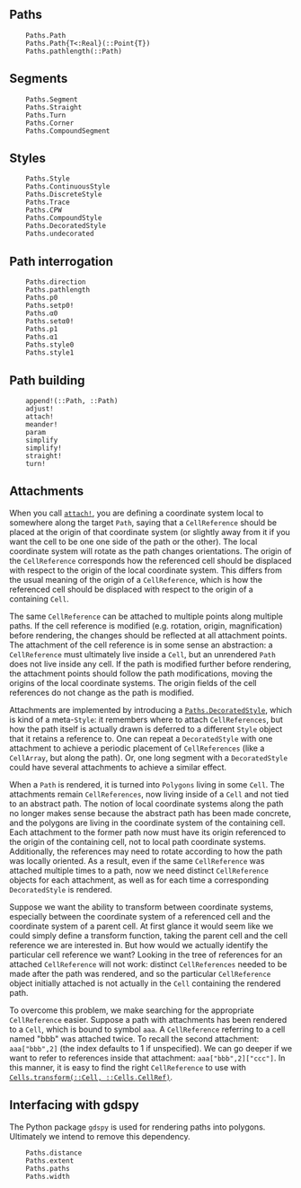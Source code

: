 ## Paths

```@docs
    Paths.Path
    Paths.Path{T<:Real}(::Point{T})
    Paths.pathlength(::Path)
```
## Segments

```@docs
    Paths.Segment
    Paths.Straight
    Paths.Turn
    Paths.Corner
    Paths.CompoundSegment
```

## Styles

```@docs
    Paths.Style
    Paths.ContinuousStyle
    Paths.DiscreteStyle
    Paths.Trace
    Paths.CPW
    Paths.CompoundStyle
    Paths.DecoratedStyle
    Paths.undecorated
```
## Path interrogation

```@docs
    Paths.direction
    Paths.pathlength
    Paths.p0
    Paths.setp0!
    Paths.α0
    Paths.setα0!
    Paths.p1
    Paths.α1
    Paths.style0
    Paths.style1
```
## Path building

```@docs
    append!(::Path, ::Path)
    adjust!
    attach!
    meander!
    param
    simplify
    simplify!
    straight!
    turn!
```

## Attachments

When you call [`attach!`](@ref), you are defining a coordinate system local to
somewhere along the target `Path`, saying that a `CellReference` should be
placed at the origin of that coordinate system (or slightly away from it if you
want the cell to be one one side of the path or the other). The local
coordinate system will rotate as the path changes orientations. The origin of
the `CellReference` corresponds how the referenced cell should be displaced
with respect to the origin of the local coordinate system. This differs from
the usual meaning of the origin of a `CellReference`, which is how the
referenced cell should be displaced with respect to the origin of a containing
`Cell`.

The same `CellReference` can be attached to multiple points along multiple
paths. If the cell reference is modified (e.g. rotation, origin, magnification)
before rendering, the changes should be reflected at all attachment points. The
attachment of the cell reference is in some sense an abstraction: a
`CellReference` must ultimately live inside a `Cell`, but an unrendered `Path`
does not live inside any cell. If the path is modified further before rendering,
the attachment points should follow the path modifications, moving the origins
of the local coordinate systems. The origin fields of the cell references do not
change as the path is modified.

Attachments are implemented by introducing a [`Paths.DecoratedStyle`](@ref), which is
kind of a meta-`Style`: it remembers where to attach `CellReferences`, but how
the path itself is actually drawn is deferred to a different `Style` object that
it retains a reference to. One can repeat a `DecoratedStyle` with one attachment
to achieve a periodic placement of `CellReferences` (like a `CellArray`, but
along the path). Or, one long segment with a `DecoratedStyle` could have several
attachments to achieve a similar effect.

When a `Path` is rendered, it is turned into `Polygons` living in some `Cell`.
The attachments remain `CellReferences`, now living inside of a `Cell` and not
tied to an abstract path. The notion of local coordinate systems along the path
no longer makes sense because the abstract path has been made concrete, and the
polygons are living in the coordinate system of the containing cell. Each
attachment to the former path now must have its origin referenced to the origin
of the containing cell, not to local path coordinate systems. Additionally, the
references may need to rotate according to how the path was locally oriented.
As a result, even if the same `CellReference` was attached multiple times to a
path, now we need distinct `CellReference` objects for each attachment, as well
as for each time a corresponding `DecoratedStyle` is rendered.

Suppose we want the ability to transform between coordinate systems, especially
between the coordinate system of a referenced cell and the coordinate system of
a parent cell. At first glance it would seem like we could simply define a
transform function, taking the parent cell and the cell reference we are
interested in. But how would we actually identify the particular cell reference
we want? Looking in the tree of references for an attached `CellReference` will
not work: distinct `CellReferences` needed to be made after the path was rendered,
and so the particular `CellReference` object initially attached is not actually in
the `Cell` containing the rendered path.

To overcome this problem, we make searching for the appropriate `CellReference`
easier. Suppose a path with attachments has been rendered to a `Cell`, which is
bound to symbol `aaa`. A `CellReference` referring to a cell named "bbb" was
attached twice. To recall the second attachment: `aaa["bbb",2]` (the index
defaults to 1 if unspecified). We can go deeper if we want to refer to references
inside that attachment: `aaa["bbb",2]["ccc"]`. In this manner, it is easy
to find the right `CellReference` to use with [`Cells.transform(::Cell, ::Cells.CellRef)`](@ref).

## Interfacing with gdspy

The Python package `gdspy` is used for rendering paths into polygons. Ultimately
we intend to remove this dependency.

```@docs
    Paths.distance
    Paths.extent
    Paths.paths
    Paths.width
```
